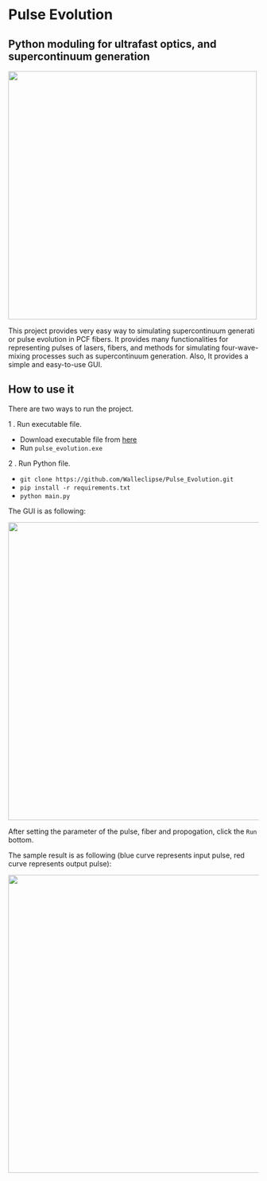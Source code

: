 # Pulse Evolution
## Python moduling for ultrafast optics, and supercontinuum generation
<img src="https://github.com/Walleclipse/Pulse_Evolution/blob/master/source/img/gui.gif" width=500 >

This project provides very easy way to simulating supercontinuum generati or pulse evolution in PCF fibers. It provides many functionalities for representing pulses of lasers, fibers,  and methods for simulating four-wave-mixing processes such as supercontinuum generation. Also, It provides a simple and easy-to-use GUI.

## How to use it
There are two ways to run the project.

1 . Run executable file.
  * Download executable file from [here](https://pan.baidu.com/s/1b4K4iEmiHYbYm4HQAWyA4g)
  * Run `pulse_evolution.exe`

2 . Run Python file.
  * `git clone https://github.com/Walleclipse/Pulse_Evolution.git`
  * `pip install -r requirements.txt`
  *  `python main.py`

The GUI is as following:

<img src="https://github.com/Walleclipse/Pulse_Evolution/blob/master/source/img/ui.png"  width=600>

After setting the parameter of the pulse, fiber and propogation, click the `Run` bottom.  

The sample result is as following  (blue curve represents input pulse, red curve represents output pulse): 

<img src="https://github.com/Walleclipse/Pulse_Evolution/blob/master/source/img/result.png"  width=600>

